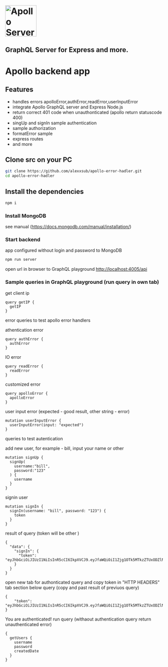# <a href='https://www.apollographql.com/'><img src='https://user-images.githubusercontent.com/841294/53402609-b97a2180-39ba-11e9-8100-812bab86357c.png' height='100' alt='Apollo Server'></a>
## GraphQL Server for Express and more.

# Apollo backend app 

## Features

- handles errors  apolloError,authError,readError,userInputError
- integrate Apollo GraphQL server and Express Node.js
- return correct 401 code when unauthonticated (apollo return statuscode 400)
- singUp and signIn sample authentication
- sample authorization
- formatError sample
- express routes
- and more

## Clone src on your PC
```bash
git clone https://github.com/alexxsub/apollo-error-hadler.git
cd apollo-error-hadler
```
## Install the dependencies
```bash
npm i
```
### Install MongoDB

see manual (https://docs.mongodb.com/manual/installation/)  


### Start backend 
app configured without login and password to MongoDB

```bash
npm run server
```
open url in browser to GraphQL playground [http://localhost:4005/api](http://localhost:4005/api)

### Sample queries in GraphQL playground (run query in own tab)
get client ip 

```gql
query getIP {
  getIP
}
```
error queries to test apollo error handlers 

athentication error
```gql
query authError {
  authError
}
```
IO error
```gql
query readError {
  readError
}
```
customized error

```gql
query apolloError {
  apolloError
}
```
user input error (expected - good result, other string - error)
```gql
mutation userInputError {
  userInputError(input: "expected")
}
```

queries to test autentication

add new user, for example - bill, input your name or other
```gql
mutation signUp {
  signUp(
    username:"bill",
    password:"123"
  ) {
    username
  } 
}
```
signin user
```gql
mutation signIn {
  signIn(username: "bill", password: "123") {
    token
  }
}
```
result of query (token will be other )
```gql
{
  "data": {
    "signIn": {
      "token": "eyJhbGciOiJIUzI1NiIsInR5cCI6IkpXVCJ9.eyJfaWQiOiI1Zjg1OTk5MTkzZTUxODZlNWFlMWM4ZmQiLCJ1c2VybmFtZSI6IkJvbmQiLCJpYXQiOjE2MDI1OTExMzUsImV4cCI6MTYwMjY3NzUzNX0.Q1GXKXV2tWf3_xDxdP3HstLcXHRUaLCVNUpdalsmeKA"
    }
  }
}
```

open new tab for authonticated query and copy token in "HTTP HEADERS" tab section below query  (copy and past result of previuos query)
```gql
{
    "token": "eyJhbGciOiJIUzI1NiIsInR5cCI6IkpXVCJ9.eyJfaWQiOiI1Zjg1OTk5MTkzZTUxODZlNWFlMWM4ZmQiLCJ1c2VybmFtZSI6IkJvbmQiLCJpYXQiOjE2MDI1OTExMzUsImV4cCI6MTYwMjY3NzUzNX0.Q1GXKXV2tWf3_xDxdP3HstLcXHRUaLCVNUpdalsmeKA"
}
```
You are authenticated!
run query (withaout authentication query return unauthenticated error)
```gql
{
  getUsers {
    username
    password
    createdDate
  }
}
```
